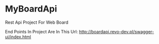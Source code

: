 # MyBoardApi
Rest Api Project For Web Board

End Points In Project Are In This Url: http://boardapi.revo-dev.pl/swagger-ui/index.html
